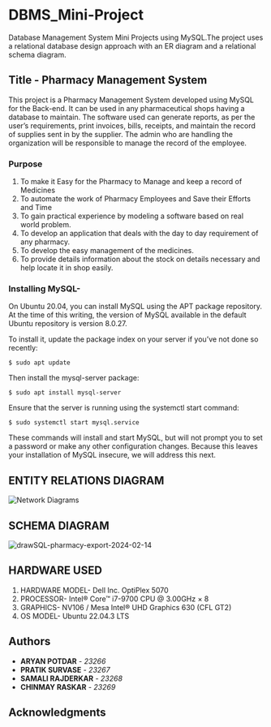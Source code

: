 # DBMS_Mini-Project
Database Management System Mini Projects using MySQL.The project uses a relational database design approach with an ER diagram and a relational schema diagram.

## Title - Pharmacy Management System

This project is a Pharmacy Management System developed using MySQL for the Back-end. It can be used in any pharmaceutical shops having a database to maintain. The software used can generate reports, as per the user’s requirements, print invoices, bills, receipts, and maintain the record of supplies sent in by the supplier. The admin who are handling the organization will be responsible to manage the record of the employee.

### Purpose
1. To make it Easy for the Pharmacy to Manage and keep a record of Medicines
2. To automate the work of Pharmacy Employees and Save their Efforts and Time
3. To gain practical experience by modeling a software based on real world problem.
4. To develop an application that deals with the day to day requirement of any pharmacy.
5. To develop the easy management of the medicines.
6. To provide details information about the stock on details necessary and help locate it in shop easily.


### Installing MySQL-
On Ubuntu 20.04, you can install MySQL using the APT package repository. At the time of this writing, the version of MySQL available in the default Ubuntu repository is version 8.0.27.

To install it, update the package index on your server if you’ve not done so recently:
```
$ sudo apt update
```
Then install the mysql-server package:
```
$ sudo apt install mysql-server
```
Ensure that the server is running using the systemctl start command:
```
$ sudo systemctl start mysql.service
```
These commands will install and start MySQL, but will not prompt you to set a password or make any other configuration changes. Because this leaves your installation of MySQL insecure, we will address this next.

## ENTITY RELATIONS DIAGRAM
![Network Diagrams](https://github.com/Potdar09/DBMS_Mini-Project/assets/149302716/2858f43b-0c69-4d72-b163-6a8cb8181fb9)

## SCHEMA DIAGRAM
![drawSQL-pharmacy-export-2024-02-14](https://github.com/Potdar09/DBMS_Mini-Project/assets/149302716/329395ad-638c-40c0-8feb-629aa9022ab9)

## HARDWARE USED

1. HARDWARE MODEL- Dell Inc. OptiPlex 5070
2. PROCESSOR- Intel® Core™ i7-9700 CPU @ 3.00GHz × 8
3. GRAPHICS- NV106 / Mesa Intel® UHD Graphics 630 (CFL GT2)
4. OS MODEL- Ubuntu 22.04.3 LTS


## Authors

* **ARYAN POTDAR** - *23266*
* **PRATIK SURVASE** - *23267*
* **SAMALI RAJDERKAR** - *23268*
* **CHINMAY RASKAR** - *23269*



## Acknowledgments

